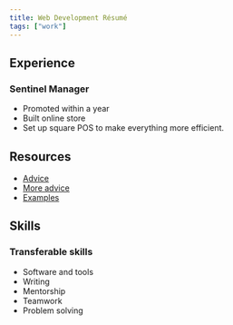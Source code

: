 ```yaml
---
title: Web Development Résumé
tags: ["work"]
---
```


## Experience

### Sentinel Manager

- Promoted within a year
- Built online store
- Set up square POS to make everything more efficient.

## Resources

- [Advice](https://www.reddit.com/r/webdev/comments/11yl1uv/comment/jd8yd5w/?utm_source=share&utm_medium=web2x&context=3)
- [More advice](https://www.reddit.com/r/webdev/comments/enppzf/can_someone_critique_my_cvresume/)
- [Examples](https://www.beamjobs.com/resumes/web-developer-resume-examples#sample)

## Skills

### Transferable skills

- Software and tools
- Writing
- Mentorship
- Teamwork
- Problem solving

